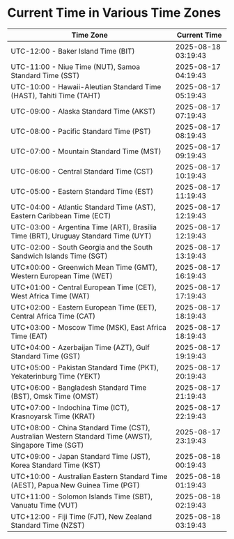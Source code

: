 # Current Time in Various Time Zones

| Time Zone | Current Time |
|-----------|--------------|
| UTC-12:00 - Baker Island Time (BIT) | 2025-08-18 03:19:43 |
| UTC-11:00 - Niue Time (NUT), Samoa Standard Time (SST) | 2025-08-17 04:19:43 |
| UTC-10:00 - Hawaii-Aleutian Standard Time (HAST), Tahiti Time (TAHT) | 2025-08-17 05:19:43 |
| UTC-09:00 - Alaska Standard Time (AKST) | 2025-08-17 07:19:43 |
| UTC-08:00 - Pacific Standard Time (PST) | 2025-08-17 08:19:43 |
| UTC-07:00 - Mountain Standard Time (MST) | 2025-08-17 09:19:43 |
| UTC-06:00 - Central Standard Time (CST) | 2025-08-17 10:19:43 |
| UTC-05:00 - Eastern Standard Time (EST) | 2025-08-17 11:19:43 |
| UTC-04:00 - Atlantic Standard Time (AST), Eastern Caribbean Time (ECT) | 2025-08-17 12:19:43 |
| UTC-03:00 - Argentina Time (ART), Brasília Time (BRT), Uruguay Standard Time (UYT) | 2025-08-17 12:19:43 |
| UTC-02:00 - South Georgia and the South Sandwich Islands Time (SGT) | 2025-08-17 13:19:43 |
| UTC±00:00 - Greenwich Mean Time (GMT), Western European Time (WET) | 2025-08-17 16:19:43 |
| UTC+01:00 - Central European Time (CET), West Africa Time (WAT) | 2025-08-17 17:19:43 |
| UTC+02:00 - Eastern European Time (EET), Central Africa Time (CAT) | 2025-08-17 18:19:43 |
| UTC+03:00 - Moscow Time (MSK), East Africa Time (EAT) | 2025-08-17 18:19:43 |
| UTC+04:00 - Azerbaijan Time (AZT), Gulf Standard Time (GST) | 2025-08-17 19:19:43 |
| UTC+05:00 - Pakistan Standard Time (PKT), Yekaterinburg Time (YEKT) | 2025-08-17 20:19:43 |
| UTC+06:00 - Bangladesh Standard Time (BST), Omsk Time (OMST) | 2025-08-17 21:19:43 |
| UTC+07:00 - Indochina Time (ICT), Krasnoyarsk Time (KRAT) | 2025-08-17 22:19:43 |
| UTC+08:00 - China Standard Time (CST), Australian Western Standard Time (AWST), Singapore Time (SGT) | 2025-08-17 23:19:43 |
| UTC+09:00 - Japan Standard Time (JST), Korea Standard Time (KST) | 2025-08-18 00:19:43 |
| UTC+10:00 - Australian Eastern Standard Time (AEST), Papua New Guinea Time (PGT) | 2025-08-18 01:19:43 |
| UTC+11:00 - Solomon Islands Time (SBT), Vanuatu Time (VUT) | 2025-08-18 02:19:43 |
| UTC+12:00 - Fiji Time (FJT), New Zealand Standard Time (NZST) | 2025-08-18 03:19:43 |

